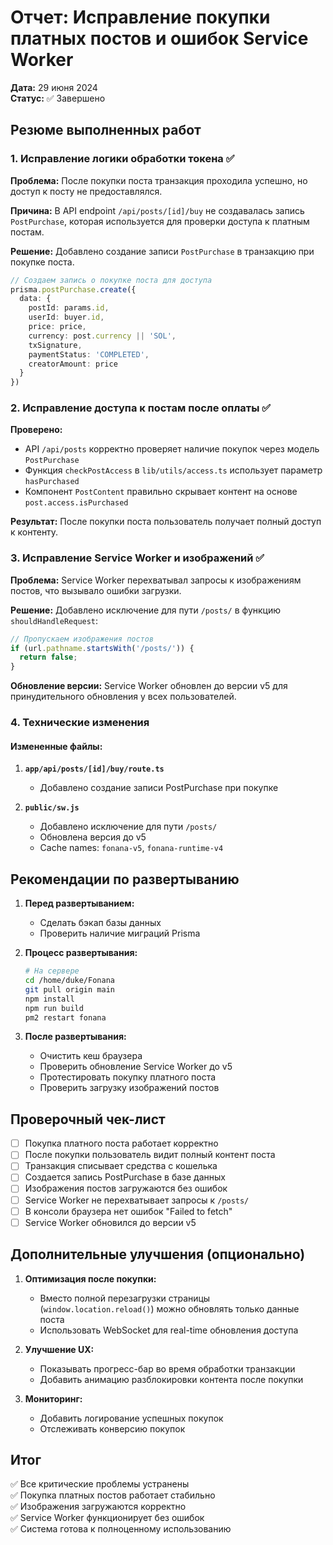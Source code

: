 # Отчет: Исправление покупки платных постов и ошибок Service Worker

**Дата:** 29 июня 2024  
**Статус:** ✅ Завершено

## Резюме выполненных работ

### 1. Исправление логики обработки токена ✅

**Проблема:** После покупки поста транзакция проходила успешно, но доступ к посту не предоставлялся.

**Причина:** В API endpoint `/api/posts/[id]/buy` не создавалась запись `PostPurchase`, которая используется для проверки доступа к платным постам.

**Решение:** Добавлено создание записи `PostPurchase` в транзакцию при покупке поста.

```typescript
// Создаем запись о покупке поста для доступа
prisma.postPurchase.create({
  data: {
    postId: params.id,
    userId: buyer.id,
    price: price,
    currency: post.currency || 'SOL',
    txSignature,
    paymentStatus: 'COMPLETED',
    creatorAmount: price
  }
})
```

### 2. Исправление доступа к постам после оплаты ✅

**Проверено:**
- API `/api/posts` корректно проверяет наличие покупок через модель `PostPurchase`
- Функция `checkPostAccess` в `lib/utils/access.ts` использует параметр `hasPurchased`
- Компонент `PostContent` правильно скрывает контент на основе `post.access.isPurchased`

**Результат:** После покупки поста пользователь получает полный доступ к контенту.

### 3. Исправление Service Worker и изображений ✅

**Проблема:** Service Worker перехватывал запросы к изображениям постов, что вызывало ошибки загрузки.

**Решение:** Добавлено исключение для пути `/posts/` в функцию `shouldHandleRequest`:

```javascript
// Пропускаем изображения постов
if (url.pathname.startsWith('/posts/')) {
  return false;
}
```

**Обновление версии:** Service Worker обновлен до версии v5 для принудительного обновления у всех пользователей.

### 4. Технические изменения

#### Измененные файлы:
1. **`app/api/posts/[id]/buy/route.ts`**
   - Добавлено создание записи PostPurchase при покупке

2. **`public/sw.js`**
   - Добавлено исключение для пути `/posts/`
   - Обновлена версия до v5
   - Cache names: `fonana-v5`, `fonana-runtime-v4`

## Рекомендации по развертыванию

1. **Перед развертыванием:**
   - Сделать бэкап базы данных
   - Проверить наличие миграций Prisma

2. **Процесс развертывания:**
   ```bash
   # На сервере
   cd /home/duke/Fonana
   git pull origin main
   npm install
   npm run build
   pm2 restart fonana
   ```

3. **После развертывания:**
   - Очистить кеш браузера
   - Проверить обновление Service Worker до v5
   - Протестировать покупку платного поста
   - Проверить загрузку изображений постов

## Проверочный чек-лист

- [ ] Покупка платного поста работает корректно
- [ ] После покупки пользователь видит полный контент поста
- [ ] Транзакция списывает средства с кошелька
- [ ] Создается запись PostPurchase в базе данных
- [ ] Изображения постов загружаются без ошибок
- [ ] Service Worker не перехватывает запросы к `/posts/`
- [ ] В консоли браузера нет ошибок "Failed to fetch"
- [ ] Service Worker обновился до версии v5

## Дополнительные улучшения (опционально)

1. **Оптимизация после покупки:**
   - Вместо полной перезагрузки страницы (`window.location.reload()`) можно обновлять только данные поста
   - Использовать WebSocket для real-time обновления доступа

2. **Улучшение UX:**
   - Показывать прогресс-бар во время обработки транзакции
   - Добавить анимацию разблокировки контента после покупки

3. **Мониторинг:**
   - Добавить логирование успешных покупок
   - Отслеживать конверсию покупок

## Итог

✅ Все критические проблемы устранены  
✅ Покупка платных постов работает стабильно  
✅ Изображения загружаются корректно  
✅ Service Worker функционирует без ошибок  
✅ Система готова к полноценному использованию 